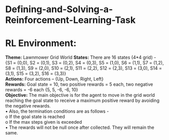 # Defining-and-Solving-a-Reinforcement-Learning-Task  

# RL Environment:
**Theme:** Lawnmower Grid World
**States:** There are 16 states (4*4 grid) -  
{S1 = (0,0), S2 = (0,1), S3 = (0,2), S4 = (0,3), S5 = (1,0), S6 = (1,1), S7 = (1,2), S8 = (1,3), S9 = (2,0), S10 = (2,1), S11 = (2,2), S12 = (2,3), S13 = (3,0), S14 = (3,1), S15 = (3,2), S16 = (3,3)}  
**Actions:** Four actions – {Up, Down, Right, Left}  
**Rewards:** Goal state = 10, two positive rewards = 5 each, two negative rewards = -6 each {5, 5, -6, -6, 10}  
**Objective:** The main objective is for the agent to move in the grid world reaching the goal state to receive a maximum positive reward by avoiding the negative rewards.  
• Also, the termination conditions are as follows -  
  o If the goal state is reached  
  o If the max steps given is exceeded  
• The rewards will not be null once after collected. They will remain the same.  
